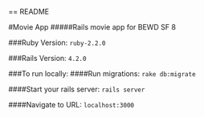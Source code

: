 == README

#Movie App
#####Rails movie app for BEWD SF 8

###Ruby Version:
`ruby-2.2.0`

###Rails Version:
`4.2.0`

###To run locally:
####Run migrations:
`rake db:migrate`

####Start your rails server:
`rails server`

####Navigate to URL:
`localhost:3000`